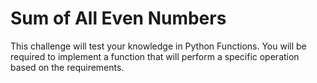 # Sum of All Even Numbers

This challenge will test your knowledge in Python Functions. You will be required to implement a function that will perform a specific operation based on the requirements.
